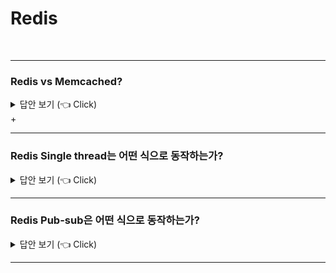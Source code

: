 # Redis
<br>

-----------------------

### Redis vs Memcached?

<details>
   <summary> 답안 보기 (👈 Click)</summary>
<br />
   
   
</details> 
+  

-----------------------

### Redis Single thread는 어떤 식으로 동작하는가?

<details>
   <summary> 답안 보기 (👈 Click)</summary>
<br />

-----------------------
+  
</details>

-----------------------


### Redis Pub-sub은 어떤 식으로 동작하는가?

<details>
   <summary> 답안 보기 (👈 Click)</summary>
<br />

-----------------------
+  
</details>

-----------------------

